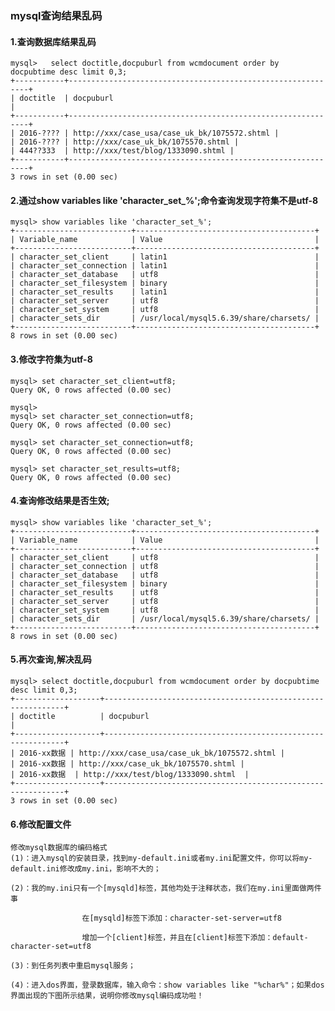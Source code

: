 ### mysql查询结果乱码
#### 1.查询数据库结果乱码

    
    mysql>   select doctitle,docpuburl from wcmdocument order by docpubtime desc limit 0,3;
    +-----------+-------------------------------------------------------------+
    | doctitle  | docpuburl                                                   |
    +-----------+-------------------------------------------------------------+
    | 2016-???? | http://xxx/case_usa/case_uk_bk/1075572.shtml |
    | 2016-???? | http://xxx/case_uk_bk/1075570.shtml |
    | 444??333  | http://xxx/test/blog/1333090.shtml |
    +-----------+-------------------------------------------------------------+
    3 rows in set (0.00 sec)

#### 2.通过show variables like 'character_set_%';命令查询发现字符集不是utf-8


    mysql> show variables like 'character_set_%';
    +--------------------------+----------------------------------------+
    | Variable_name            | Value                                  |
    +--------------------------+----------------------------------------+
    | character_set_client     | latin1                                 |
    | character_set_connection | latin1                                 |
    | character_set_database   | utf8                                   |
    | character_set_filesystem | binary                                 |
    | character_set_results    | latin1                                 |
    | character_set_server     | utf8                                   |
    | character_set_system     | utf8                                   |
    | character_sets_dir       | /usr/local/mysql5.6.39/share/charsets/ |
    +--------------------------+----------------------------------------+
    8 rows in set (0.00 sec)

#### 3.修改字符集为utf-8


    mysql> set character_set_client=utf8;
    Query OK, 0 rows affected (0.00 sec)
    
    mysql> 
    mysql> set character_set_connection=utf8;
    Query OK, 0 rows affected (0.00 sec)
    
    mysql> set character_set_connection=utf8;
    Query OK, 0 rows affected (0.00 sec)
    
    mysql> set character_set_results=utf8;
    Query OK, 0 rows affected (0.00 sec)

#### 4.查询修改结果是否生效;


    mysql> show variables like 'character_set_%';
    +--------------------------+----------------------------------------+
    | Variable_name            | Value                                  |
    +--------------------------+----------------------------------------+
    | character_set_client     | utf8                                   |
    | character_set_connection | utf8                                   |
    | character_set_database   | utf8                                   |
    | character_set_filesystem | binary                                 |
    | character_set_results    | utf8                                   |
    | character_set_server     | utf8                                   |
    | character_set_system     | utf8                                   |
    | character_sets_dir       | /usr/local/mysql5.6.39/share/charsets/ |
    +--------------------------+----------------------------------------+
    8 rows in set (0.00 sec)

#### 5.再次查询,解决乱码


    mysql> select doctitle,docpuburl from wcmdocument order by docpubtime desc limit 0,3;
    +-------------------+-------------------------------------------------------------+
    | doctitle          | docpuburl                                                   |
    +-------------------+-------------------------------------------------------------+
    | 2016-xx数据 | http://xxx/case_usa/case_uk_bk/1075572.shtml |
    | 2016-xx数据 | http://xxx/case_uk_bk/1075570.shtml |
    | 2016-xx数据  | http://xxx/test/blog/1333090.shtml  |
    +-------------------+-------------------------------------------------------------+
    3 rows in set (0.00 sec)


#### 6.修改配置文件
    修改mysql数据库的编码格式
    (1)：进入mysql的安装目录，找到my-default.ini或者my.ini配置文件，你可以将my-default.ini修改成my.ini，影响不大的；
    
    (2)：我的my.ini只有一个[mysqld]标签，其他均处于注释状态，我们在my.ini里面做两件事
    
                    在[mysqld]标签下添加：character-set-server=utf8
    
                    增加一个[client]标签，并且在[client]标签下添加：default-character-set=utf8
    
    (3)：到任务列表中重启mysql服务；
    
    (4)：进入dos界面，登录数据库，输入命令：show variables like "%char%"；如果dos界面出现的下图所示结果，说明你修改mysql编码成功啦！